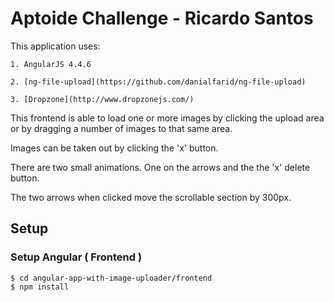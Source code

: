 # Aptoide Challenge - Ricardo Santos

This application uses:

    1. AngularJS 4.4.6
    
    2. [ng-file-upload](https://github.com/danialfarid/ng-file-upload)
    
    3. [Dropzone](http://www.dropzonejs.com/)
    
This frontend is able to load one or more images by clicking the upload area or by dragging a number of images to that same area.

Images can be taken out by clicking the 'x' button.

There are two small animations. One on the arrows and the the 'x' delete button.


The two arrows when clicked move the scrollable section by 300px.

## Setup

### Setup Angular ( Frontend )
```
$ cd angular-app-with-image-uploader/frontend
$ npm install
```
